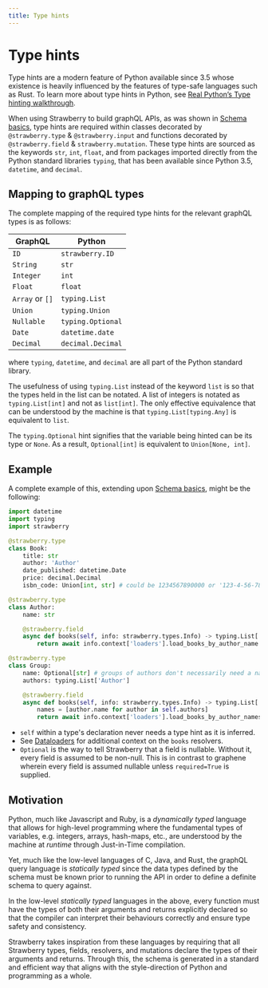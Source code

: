 ```yaml
---
title: Type hints
---
```


# Type hints

Type hints are a modern feature of Python available since 3.5 whose existence is heavily influenced by the features of type-safe languages such as Rust. To learn more about type hints in Python, see [Real Python’s Type hinting walkthrough](https://realpython.com/lessons/type-hinting/).

When using Strawberry to build graphQL APIs, as was shown in [Schema basics](https://strawberry.rocks/docs/general/schema-basics), type hints are required within classes decorated by `@strawberry.type` & `@strawberry.input` and functions decorated by `@strawberry.field` & `strawberry.mutation`. These type hints are sourced as the keywords `str`, `int`, `float`, and from packages imported directly from the Python standard libraries `typing`, that has been available since Python 3.5, `datetime`, and `decimal`.

## Mapping to graphQL types

The complete mapping of the required type hints for the relevant graphQL types is as follows:

| GraphQL         | Python            |
| --------------- | ----------------- |
| `ID`            | `strawberry.ID`   |
| `String`        | `str`             |
| `Integer`       | `int`             |
| `Float`         | `float`           |
| `Array` or `[]` | `typing.List`     |
| `Union`         | `typing.Union`    |
| `Nullable`      | `typing.Optional` |
| `Date`          | `datetime.date`   |
| `Decimal`       | `decimal.Decimal` |

where `typing`, `datetime`, and `decimal` are all part of the Python standard library.

The usefulness of using `typing.List` instead of the keyword `list` is so that the types held in the list can be notated. A list of integers is notated as `typing.List[int]` and not as `list[int]`. The only effective equivalence that can be understood by the machine is that `typing.List[typing.Any]` is equivalent to `list`. 

The `typing.Optional` hint signifies that the variable being hinted can be its type or `None`. As a result, `Optional[int]` is equivalent to `Union[None, int]`. 

## Example

A complete example of this, extending upon [Schema basics](https://strawberry.rocks/docs/general/schema-basics), might be the following:
```python
import datetime
import typing
import strawberry

@strawberry.type
class Book:
    title: str
    author: 'Author'
    date_published: datetime.Date
    price: decimal.Decimal
    isbn_code: Union[int, str] # could be 1234567890000 or '123-4-56-789000-0'

@strawberry.type
class Author:
    name: str

    @strawberry.field
    async def books(self, info: strawberry.types.Info) -> typing.List['Book']:
        return await info.context['loaders'].load_books_by_author_name.load(self.name)

@strawberry.type
class Group:
    name: Optional[str] # groups of authors don't necessarily need a name
    authors: typing.List['Author']

    @strawberry.field
    async def books(self, info: strawberry.types.Info) -> typing.List['Book']:
        names = [author.name for author in self.authors]
        return await info.context['loaders'].load_books_by_author_names.load(names)
```

- `self` within a type's declaration never needs a type hint as it is inferred.
- See [Dataloaders](https://strawberry.rocks/docs/guides/dataloaders) for additional context on the `books` resolvers.
- `Optional` is the way to tell Strawberry that a field is nullable. Without it, every field is assumed to be non-null. This is in contrast to graphene wherein every field is assumed nullable unless `required=True` is supplied.

## Motivation

Python, much like Javascript and Ruby, is a *dynamically typed* language that allows for high-level programming where the fundamental types of variables, e.g. integers, arrays, hash-maps, etc., are understood by the machine at *runtime* through Just-in-Time compilation.

Yet, much like the low-level languages of C, Java, and Rust, the graphQL query language is *statically typed* since the data types defined by the schema must be known prior to running the API in order to define a definite schema to query against.

In the low-level *statically typed* languages in the above, every function must have the types of both their arguments and returns explicitly declared so that the compiler can interpret their behaviours correctly and ensure type safety and consistency.

Strawberry takes inspiration from these languages by requiring that all Strawberry types, fields, resolvers, and mutations declare the types of their arguments and returns. Through this, the schema is generated in a standard and efficient way that aligns with the style-direction of Python and programming as a whole.